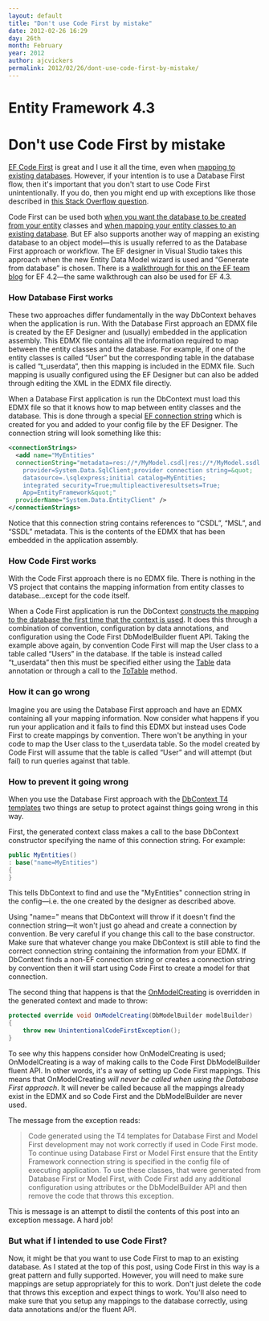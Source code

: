 ```yaml
---
layout: default
title: "Don't use Code First by mistake"
date: 2012-02-26 16:29
day: 26th
month: February
year: 2012
author: ajcvickers
permalink: 2012/02/26/dont-use-code-first-by-mistake/
---
```


# Entity Framework 4.3
# Don't use Code First by mistake

<p><a href="https://docs.microsoft.com/archive/blogs/adonet/ef-4-2-code-first-walkthrough">EF Code First</a> is great and I use it all the time, even when <a href="https://docs.microsoft.com/archive/blogs/adonet/when-is-code-first-not-code-first">mapping to existing databases</a>. However, if your intention is to use a Database First flow, then it's important that you don't start to use Code First unintentionally. If you do, then you might end up with exceptions like those described in <a href="http://stackoverflow.com/questions/9441892/entity-framework-4-3-looking-for-singular-name-instead-of-plural-when-entity">this Stack Overflow question</a>.</p><p>Code First can be used both <a href="https://docs.microsoft.com/archive/blogs/adonet/ef-4-2-code-first-walkthrough">when you want the database to be created from your entity</a> classes and <a href="https://docs.microsoft.com/archive/blogs/adonet/when-is-code-first-not-code-first">when mapping your entity classes to an existing database</a>. But EF also supports another way of mapping an existing database to an object model—this is usually referred to as the Database First approach or workflow. The EF designer in Visual Studio takes this approach when the new Entity Data Model wizard is used and “Generate from database” is chosen. There is a <a href="https://docs.microsoft.com/en-us/archive/blogs/adonet/ef-4-2-code-first-walkthrough">walkthrough for this on the EF team blog</a> for EF 4.2—the same walkthrough can also be used for EF 4.3.</p>  <h3>How Database First works</h3>  <p>These two approaches differ fundamentally in the way DbContext behaves when the application is run. With the Database First approach an EDMX file is created by the EF Designer and (usually) embedded in the application assembly. This EDMX file contains all the information required to map between the entity classes and the database. For example, if one of the entity classes is called “User” but the corresponding table in the database is called “t_userdata”, then this mapping is included in the EDMX file. Such mapping is usually configured using the EF Designer but can also be added through editing the XML in the EDMX file directly.</p>  <p>When a Database First application is run the DbContext must load this EDMX file so that it knows how to map between entity classes and the database. This is done through a special <a href="http://msdn.microsoft.com/en-us/library/cc716756(v=vs.100).aspx">EF connection string</a> which is created for you and added to your config file by the EF Designer. The connection string will look something like this:</p>

``` xml
<connectionStrings>
  <add name="MyEntities"
  connectionString="metadata=res://*/MyModel.csdl|res://*/MyModel.ssdl|res://*/MyModel.msl;
    provider=System.Data.SqlClient;provider connection string=&quot;
    datasource=.\sqlexpress;initial catalog=MyEntities;
    integrated security=True;multipleactiveresultsets=True;
    App=EntityFramework&quot;"
  providerName="System.Data.EntityClient" />
</connectionStrings>
```

Notice that this connection string contains references to “CSDL”, “MSL”, and “SSDL” metadata. This is the contents of the EDMX that has been embedded in the application assembly.</p>  <h3>How Code First works</h3>  <p>With the Code First approach there is no EDMX file. There is nothing in the VS project that contains the mapping information from entity classes to database…except for the code itself.</p>  <p>When a Code First application is run the DbContext <a href="/2011/04/15/code-first-inside-dbcontext-initialization/">constructs the mapping to the database the first time that the context is used</a>. It does this through a combination of convention, configuration by data annotations, and configuration using the Code First DbModelBuilder fluent API. Taking the example above again, by convention Code First will map the User class to a table called “Users” in the database. If the table is instead called “t_userdata” then this must be specified either using the <a href="http://msdn.microsoft.com/en-us/library/system.componentmodel.dataannotations.tableattribute(v=VS.103).aspx">Table</a> data annotation or through a call to the <a href="http://msdn.microsoft.com/en-us/library/gg679488(v=VS.103).aspx">ToTable</a> method.</p>  <h3>How it can go wrong</h3>  <p>Imagine you are using the Database First approach and have an EDMX containing all your mapping information. Now consider what happens if you run your application and it fails to find this EDMX but instead uses Code First to create mappings by convention. There won't be anything in your code to map the User class to the t_userdata table. So the model created by Code First will assume that the table is called “User” and will attempt (but fail) to run queries against that table.</p>  <h3>How to prevent it going wrong</h3>  <p>When you use the Database First approach with the <a href="http://visualstudiogallery.msdn.microsoft.com/7812b04c-db36-4817-8a84-e73c452410a2">DbContext T4 templates</a> two things are setup to protect against things going wrong in this way.</p>  <p>First, the generated context class makes a call to the base DbContext constructor specifying the name of this connection string. For example: </p>  

``` c#
public MyEntities()
: base("name=MyEntities")
{
}
```

<p>This tells DbContext to find and use the "MyEntities" connection string in the config—i.e. the one created by the designer as described above.</p>  <p>Using "name=" means that DbContext will throw if it doesn't find the connection string—it won't just go ahead and create a connection by convention. Be very careful if you change this call to the base constructor. Make sure that whatever change you make DbContext is still able to find the correct connection string containing the information from your EDMX. If DbContext finds a non-EF connection string or creates a connection string by convention then it will start using Code First to create a model for that connection.</p>  <p>The second thing that happens is that the <a href="http://msdn.microsoft.com/en-us/library/system.data.entity.dbcontext.onmodelcreating(v=vs.103).aspx">OnModelCreating</a> is overridden in the generated context and made to throw: </p>  


``` c#
protected override void OnModelCreating(DbModelBuilder modelBuilder)
{
    throw new UnintentionalCodeFirstException();
}
```

<p>To see why this happens consider how OnModelCreating is used; OnModelCreating is a way of making calls to the Code First DbModelBuilder fluent API. In other words, it's a way of setting up Code First mappings. This means that OnModelCreating <em>will never be called when using the Database First approach</em>. It will never be called because all the mappings already exist in the EDMX and so Code First and the DbModelBuilder are never used.     <br /></p>  <p>The message from the exception reads:</p>  <blockquote>   <p>Code generated using the T4 templates for Database First and Model First development may not work correctly if used in Code First mode. To continue using Database First or Model First ensure that the Entity Framework connection string is specified in the config file of executing application. To use these classes, that were generated from Database First or Model First, with Code First add any additional configuration using attributes or the DbModelBuilder API and then remove the code that throws this exception.</p> </blockquote>  <p>This is message is an attempt to distil the contents of this post into an exception message. A hard job!</p>  <h3>But what if I intended to use Code First?</h3>  <p>Now, it might be that you want to use Code First to map to an existing database. As I stated at the top of this post, using Code First in this way is a great pattern and fully supported. However, you will need to make sure mappings are setup appropriately for this to work. Don't just delete the code that throws this exception and expect things to work. You'll also need to make sure that you setup any mappings to the database correctly, using data annotations and/or the fluent API.</p>
